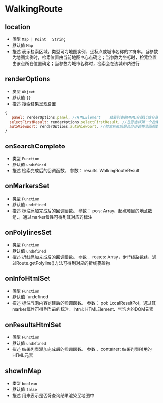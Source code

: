 # WalkingRoute

## location
* 类型 `Map | Point | String`
* 默认值  `Map`
* 描述 表示检索区域，类型可为地图实例、坐标点或城市名称的字符串。当参数为地图实例时，检索位置由当前地图中心点确定；当参数为坐标时，检索位置由该点所在位置确定；当参数为城市名称时，检索会在该城市内进行

## renderOptions
* 类型  `Object`
* 默认值 `{}`
* 描述 搜索结果呈现设置
``` js
{
   panel: renderOptions.panel, //HTMLElement	结果列表的HTML容器id或容器元素，提供此参数后，结果列表将在此容器中进行展示。此属性对LocalCity无效。驾车路线规划无效
  selectFirstResult: renderOptions.selectFirstResult, //是否选择第一个检索结果。此属性仅对LocalSearch有效
  autoViewport: renderOptions.autoViewport, //检索结束后是否自动调整地图视野。此属性对LocalCity无效
}
```

## onSearchComplete
* 类型  `Function`
* 默认值 `undefined`
* 描述  检索完成后的回调函数。 参数： results: WalkingRouteResult

## onMarkersSet
* 类型  `Function`
* 默认值 `undefined`
* 描述 	标注添加完成后的回调函数。 参数： pois: Array，起点和目的地点数组，。通过marker属性可得到其对应的标注

## onPolylinesSet
* 类型  `Function`
* 默认值 `undefined`
* 描述 折线添加完成后的回调函数。 参数： routes: Array，步行线路数组，通过Route.getPolyline()方法可得到对应的折线覆盖物

## onInfoHtmlSet
* 类型  `Function`
* 默认值 `undefined
* 描述  标注气泡内容创建后的回调函数。 参数： poi: LocalResultPoi，通过其marker属性可得到当前的标注。 html: HTMLElement，气泡内的DOM元素

## onResultsHtmlSet
* 类型  `Function`
* 默认值 `undefined`
* 描述 结果列表添加完成后的回调函数。 参数： container: 结果列表所用的HTML元素

## showInMap
* 类型 `boolean`
* 默认值 `false`
* 描述 用来表示是否将查询结果渲染至地图中
